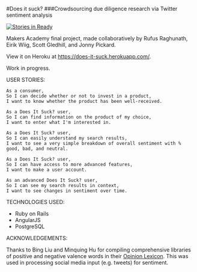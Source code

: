 #Does it suck?
###Crowdsourcing due diligence research via Twitter sentiment analysis

[![Stories in Ready](https://badge.waffle.io/rufusraghunath/crowdsource-due-diligence.png?label=ready&title=Ready)](http://waffle.io/rufusraghunath/crowdsource-due-diligence)

Makers Academy final project, made collaboratively by Rufus Raghunath, Eirik Wiig, Scott Gledhill, and Jonny Pickard.

View it on Heroku at https://does-it-suck.herokuapp.com/.

Work in progress.

USER STORIES:

```
As a consumer,
So I can decide whether or not to invest in a product,
I want to know whether the product has been well-received.
```
```
As a Does It Suck? user,
So I can find information on the product of my choice,
I want to enter what I'm interested in.
```
```
As a Does It Suck? user,
So I can easily understand my search results,
I want to see a very simple breakdown of overall sentiment with % good, bad, and neutral.
```
```
As a Does It Suck? user,
So I can have access to more advanced features,
I want to make a user account.
```
```
As an advanced Does It Suck? user,
So I can see my search results in context,
I want to see changes in sentiment over time.
```

TECHNOLOGIES USED:

- Ruby on Rails
- AngularJS
- PostgreSQL


ACKNOWLEDGEMENTS:

Thanks to Bing Liu and Minquing Hu for compiling comprehensive libraries of positive and negative valence words in their <a href='https://www.cs.uic.edu/~liub/FBS/sentiment-analysis.html#lexicon'>Opinion Lexicon</a>. This was used in processing social media input (e.g. tweets) for sentiment.

